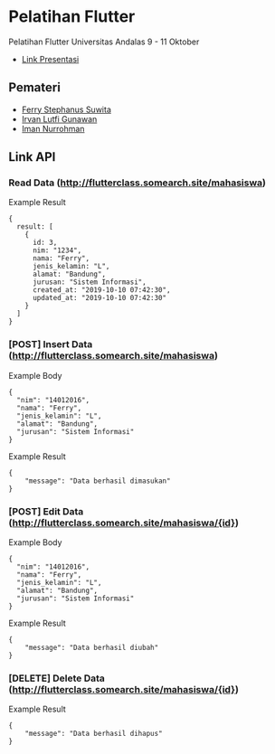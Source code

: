 # Pelatihan Flutter

Pelatihan Flutter
Universitas Andalas
9 - 11 Oktober

- [Link Presentasi](https://drive.google.com/file/d/1bECsMloK8abtqJBmXXdsizd6gBnP5Lhk/view?usp=sharing)

## Pemateri
- [Ferry Stephanus Suwita](https://github.com/superipey)
- [Irvan Lutfi Gunawan](https://github.com/agryva)
- [Iman Nurrohman](https://github.com/imannrhman)

## Link API
### Read Data (http://flutterclass.somearch.site/mahasiswa)
Example Result
```
{
  result: [
    {
      id: 3,
      nim: "1234",
      nama: "Ferry",
      jenis_kelamin: "L",
      alamat: "Bandung",
      jurusan: "Sistem Informasi",
      created_at: "2019-10-10 07:42:30",
      updated_at: "2019-10-10 07:42:30"
    }
  ]
}
```

### [POST] Insert Data (http://flutterclass.somearch.site/mahasiswa)
Example Body
```
{
  "nim": "14012016",
  "nama": "Ferry",
  "jenis_kelamin": "L",
  "alamat": "Bandung",
  "jurusan": "Sistem Informasi"
}
```

Example Result
```
{
    "message": "Data berhasil dimasukan"
}
```

### [POST] Edit Data (http://flutterclass.somearch.site/mahasiswa/{id})
Example Body
```
{
  "nim": "14012016",
  "nama": "Ferry",
  "jenis_kelamin": "L",
  "alamat": "Bandung",
  "jurusan": "Sistem Informasi"
}
```

Example Result
```
{
    "message": "Data berhasil diubah"
}
```



### [DELETE] Delete Data (http://flutterclass.somearch.site/mahasiswa/{id})
Example Result
```
{
    "message": "Data berhasil dihapus"
}
```
